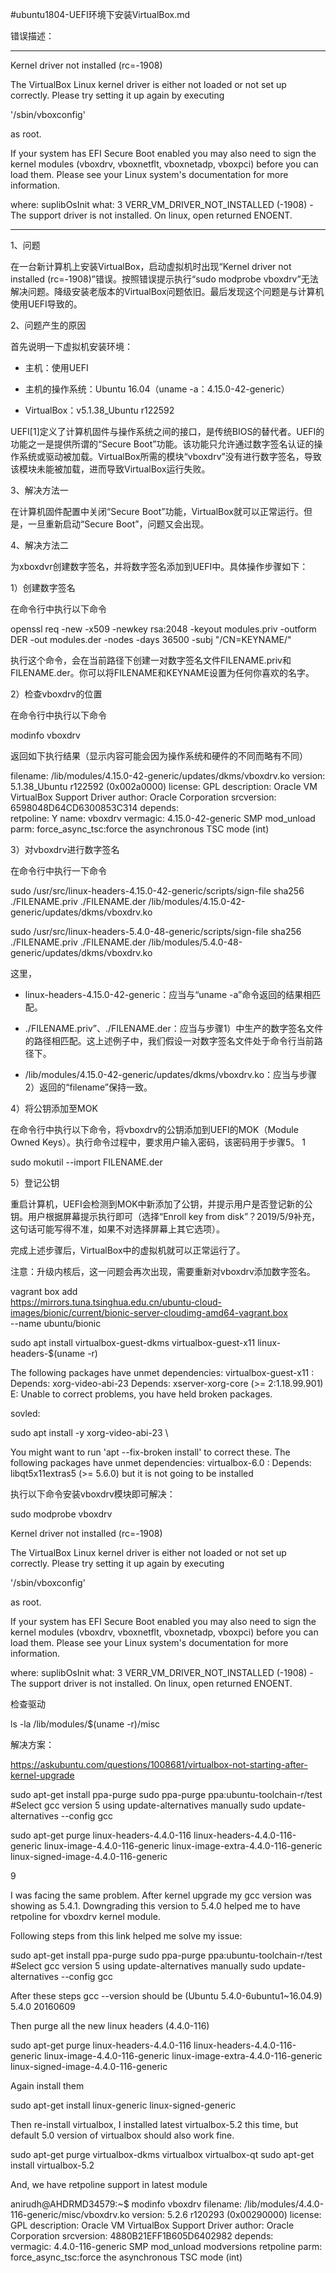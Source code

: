 #ubuntu1804-UEFI环境下安装VirtualBox.md

错误描述：

----------------------------------------------------------
Kernel driver not installed (rc=-1908)

The VirtualBox Linux kernel driver is either not loaded or not set up correctly. Please try setting it up again by executing

'/sbin/vboxconfig'

as root.

If your system has EFI Secure Boot enabled you may also need to sign the kernel modules (vboxdrv, vboxnetflt, vboxnetadp, vboxpci) before you can load them. Please see your Linux system's documentation for more information.

where: suplibOsInit what: 3 VERR_VM_DRIVER_NOT_INSTALLED (-1908) - The support driver is not installed. On linux, open returned ENOENT. 

----------------------------------------------------------


1、问题

在一台新计算机上安装VirtualBox，启动虚拟机时出现“Kernel driver not installed (rc=-1908)”错误。按照错误提示执行“sudo modprobe vboxdrv”无法解决问题。降级安装老版本的VirtualBox问题依旧。最后发现这个问题是与计算机使用UEFI导致的。

 

2、问题产生的原因

首先说明一下虚拟机安装环境：

  - 主机：使用UEFI

  - 主机的操作系统：Ubuntu 16.04（uname -a：4.15.0-42-generic）

  - VirtualBox：v5.1.38_Ubuntu r122592


UEFI[1]定义了计算机固件与操作系统之间的接口，是传统BIOS的替代者。UEFI的功能之一是提供所谓的“Secure Boot”功能。该功能只允许通过数字签名认证的操作系统或驱动被加载。VirtualBox所需的模块“vboxdrv”没有进行数字签名，导致该模块未能被加载，进而导致VirtualBox运行失败。

 

3、解决方法一

在计算机固件配置中关闭“Secure Boot”功能，VirtualBox就可以正常运行。但是，一旦重新启动“Secure Boot”，问题又会出现。

 

4、解决方法二

为xboxdvr创建数字签名，并将数字签名添加到UEFI中。具体操作步骤如下：

 

1）创建数字签名

在命令行中执行以下命令
	
openssl req -new -x509 -newkey rsa:2048 -keyout modules.priv -outform DER -out modules.der -nodes -days 36500 -subj "/CN=KEYNAME/"   

执行这个命令，会在当前路径下创建一对数字签名文件FILENAME.priv和FILENAME.der。你可以将FILENAME和KEYNAME设置为任何你喜欢的名字。

 

2）检查vboxdrv的位置

在命令行中执行以下命令
	
modinfo vboxdrv

返回如下执行结果（显示内容可能会因为操作系统和硬件的不同而略有不同）
	
filename:       /lib/modules/4.15.0-42-generic/updates/dkms/vboxdrv.ko
version:        5.1.38_Ubuntu r122592 (0x002a0000)
license:        GPL
description:    Oracle VM VirtualBox Support Driver
author:         Oracle Corporation
srcversion:     6598048D64CD6300853C314
depends:       
retpoline:      Y
name:           vboxdrv
vermagic:       4.15.0-42-generic SMP mod_unload
parm:           force_async_tsc:force the asynchronous TSC mode (int)

 

3）对vboxdrv进行数字签名

在命令行中执行一下命令

sudo /usr/src/linux-headers-4.15.0-42-generic/scripts/sign-file sha256 ./FILENAME.priv ./FILENAME.der /lib/modules/4.15.0-42-generic/updates/dkms/vboxdrv.ko

sudo /usr/src/linux-headers-5.4.0-48-generic/scripts/sign-file sha256 ./FILENAME.priv ./FILENAME.der /lib/modules/5.4.0-48-generic/updates/dkms/vboxdrv.ko


 这里，

 - linux-headers-4.15.0-42-generic：应当与“uname -a”命令返回的结果相匹配。

 - ./FILENAME.priv”、./FILENAME.der：应当与步骤1）中生产的数字签名文件的路径相匹配。这上述例子中，我们假设一对数字签名文件处于命令行当前路径下。

 - /lib/modules/4.15.0-42-generic/updates/dkms/vboxdrv.ko：应当与步骤2）返回的“filename”保持一致。

 

4）将公钥添加至MOK

在命令行中执行以下命令，将vboxdrv的公钥添加到UEFI的MOK（Module Owned Keys）。执行命令过程中，要求用户输入密码，该密码用于步骤5。
1
	
sudo mokutil --import FILENAME.der

 

5）登记公钥

重启计算机，UEFI会检测到MOK中新添加了公钥，并提示用户是否登记新的公钥。用户根据屏幕提示执行即可（选择“Enroll key from disk”？2019/5/9补充，这句话可能写得不准，如果不对选择屏幕上其它选项）。

 

完成上述步骤后，VirtualBox中的虚拟机就可以正常运行了。

 

注意：升级内核后，这一问题会再次出现，需要重新对vboxdrv添加数字签名。



vagrant box add \
https://mirrors.tuna.tsinghua.edu.cn/ubuntu-cloud-images/bionic/current/bionic-server-cloudimg-amd64-vagrant.box \
--name ubuntu/bionic


sudo apt install virtualbox-guest-dkms virtualbox-guest-x11 linux-headers-$(uname -r)

The following packages have unmet dependencies:
 virtualbox-guest-x11 : Depends: xorg-video-abi-23
                        Depends: xserver-xorg-core (>= 2:1.18.99.901)
E: Unable to correct problems, you have held broken packages.

sovled:

sudo apt install -y xorg-video-abi-23
\

You might want to run 'apt --fix-broken install' to correct these.
The following packages have unmet dependencies:
 virtualbox-6.0 : Depends: libqt5x11extras5 (>= 5.6.0) but it is not going to be installed


执行以下命令安装vboxdrv模块即可解决：

sudo modprobe vboxdrv




Kernel driver not installed (rc=-1908)

The VirtualBox Linux kernel driver is either not loaded or not set up correctly. Please try setting it up again by executing

'/sbin/vboxconfig'

as root.

If your system has EFI Secure Boot enabled you may also need to sign the kernel modules (vboxdrv, vboxnetflt, vboxnetadp, vboxpci) before you can load them. Please see your Linux system's documentation for more information.

where: suplibOsInit what: 3 VERR_VM_DRIVER_NOT_INSTALLED (-1908) - The support driver is not installed. On linux, open returned ENOENT. 

检查驱动

ls -la /lib/modules/$(uname -r)/misc




解决方案：

https://askubuntu.com/questions/1008681/virtualbox-not-starting-after-kernel-upgrade


sudo apt-get install ppa-purge
sudo ppa-purge ppa:ubuntu-toolchain-r/test
#Select gcc version 5 using update-alternatives manually
sudo update-alternatives --config gcc



sudo apt-get purge linux-headers-4.4.0-116 linux-headers-4.4.0-116-generic linux-image-4.4.0-116-generic linux-image-extra-4.4.0-116-generic linux-signed-image-4.4.0-116-generic



9

I was facing the same problem. After kernel upgrade my gcc version was showing as 5.4.1. Downgrading this version to 5.4.0 helped me to have retpoline for vboxdrv kernel module.

Following steps from this link helped me solve my issue:

sudo apt-get install ppa-purge
sudo ppa-purge ppa:ubuntu-toolchain-r/test
#Select gcc version 5 using update-alternatives manually
sudo update-alternatives --config gcc

After these steps gcc --version should be (Ubuntu 5.4.0-6ubuntu1~16.04.9) 5.4.0 20160609

Then purge all the new linux headers (4.4.0-116)

sudo apt-get purge linux-headers-4.4.0-116 linux-headers-4.4.0-116-generic linux-image-4.4.0-116-generic linux-image-extra-4.4.0-116-generic linux-signed-image-4.4.0-116-generic

Again install them

sudo apt-get install linux-generic linux-signed-generic

Then re-install virtualbox, I installed latest virtualbox-5.2 this time, but default 5.0 version of virtualbox should also work fine.

sudo apt-get purge virtualbox-dkms virtualbox virtualbox-qt
sudo apt-get install virtualbox-5.2

And, we have retpoline support in latest module

anirudh@AHDRMD34579:~$ modinfo vboxdrv 
filename:       /lib/modules/4.4.0-116-generic/misc/vboxdrv.ko
version:        5.2.6 r120293 (0x00290000)
license:        GPL
description:    Oracle VM VirtualBox Support Driver
author:         Oracle Corporation
srcversion:     4880B21EFF1B605D6402982
depends:        
vermagic:       4.4.0-116-generic SMP mod_unload modversions retpoline 
parm:           force_async_tsc:force the asynchronous TSC mode (int)


